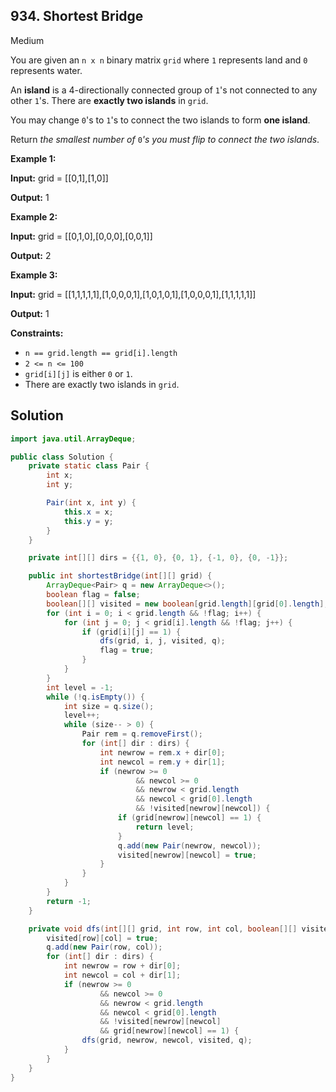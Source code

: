 ## 934\. Shortest Bridge

Medium

You are given an `n x n` binary matrix `grid` where `1` represents land and `0` represents water.

An **island** is a 4-directionally connected group of `1`'s not connected to any other `1`'s. There are **exactly two islands** in `grid`.

You may change `0`'s to `1`'s to connect the two islands to form **one island**.

Return _the smallest number of_ `0`_'s you must flip to connect the two islands_.

**Example 1:**

**Input:** grid = [[0,1],[1,0]]

**Output:** 1

**Example 2:**

**Input:** grid = [[0,1,0],[0,0,0],[0,0,1]]

**Output:** 2

**Example 3:**

**Input:** grid = [[1,1,1,1,1],[1,0,0,0,1],[1,0,1,0,1],[1,0,0,0,1],[1,1,1,1,1]]

**Output:** 1

**Constraints:**

*   `n == grid.length == grid[i].length`
*   `2 <= n <= 100`
*   `grid[i][j]` is either `0` or `1`.
*   There are exactly two islands in `grid`.

## Solution

```java
import java.util.ArrayDeque;

public class Solution {
    private static class Pair {
        int x;
        int y;

        Pair(int x, int y) {
            this.x = x;
            this.y = y;
        }
    }

    private int[][] dirs = {{1, 0}, {0, 1}, {-1, 0}, {0, -1}};

    public int shortestBridge(int[][] grid) {
        ArrayDeque<Pair> q = new ArrayDeque<>();
        boolean flag = false;
        boolean[][] visited = new boolean[grid.length][grid[0].length];
        for (int i = 0; i < grid.length && !flag; i++) {
            for (int j = 0; j < grid[i].length && !flag; j++) {
                if (grid[i][j] == 1) {
                    dfs(grid, i, j, visited, q);
                    flag = true;
                }
            }
        }
        int level = -1;
        while (!q.isEmpty()) {
            int size = q.size();
            level++;
            while (size-- > 0) {
                Pair rem = q.removeFirst();
                for (int[] dir : dirs) {
                    int newrow = rem.x + dir[0];
                    int newcol = rem.y + dir[1];
                    if (newrow >= 0
                            && newcol >= 0
                            && newrow < grid.length
                            && newcol < grid[0].length
                            && !visited[newrow][newcol]) {
                        if (grid[newrow][newcol] == 1) {
                            return level;
                        }
                        q.add(new Pair(newrow, newcol));
                        visited[newrow][newcol] = true;
                    }
                }
            }
        }
        return -1;
    }

    private void dfs(int[][] grid, int row, int col, boolean[][] visited, ArrayDeque<Pair> q) {
        visited[row][col] = true;
        q.add(new Pair(row, col));
        for (int[] dir : dirs) {
            int newrow = row + dir[0];
            int newcol = col + dir[1];
            if (newrow >= 0
                    && newcol >= 0
                    && newrow < grid.length
                    && newcol < grid[0].length
                    && !visited[newrow][newcol]
                    && grid[newrow][newcol] == 1) {
                dfs(grid, newrow, newcol, visited, q);
            }
        }
    }
}
```